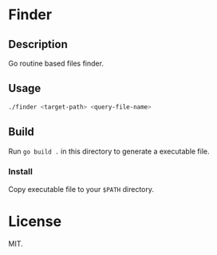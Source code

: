 # Finder

## Description
Go routine based files finder.

## Usage
```sh
./finder <target-path> <query-file-name>
```

## Build
Run `go build .` in this directory to generate a executable file.

### Install
Copy executable file to your `$PATH` directory.

# License
MIT.
